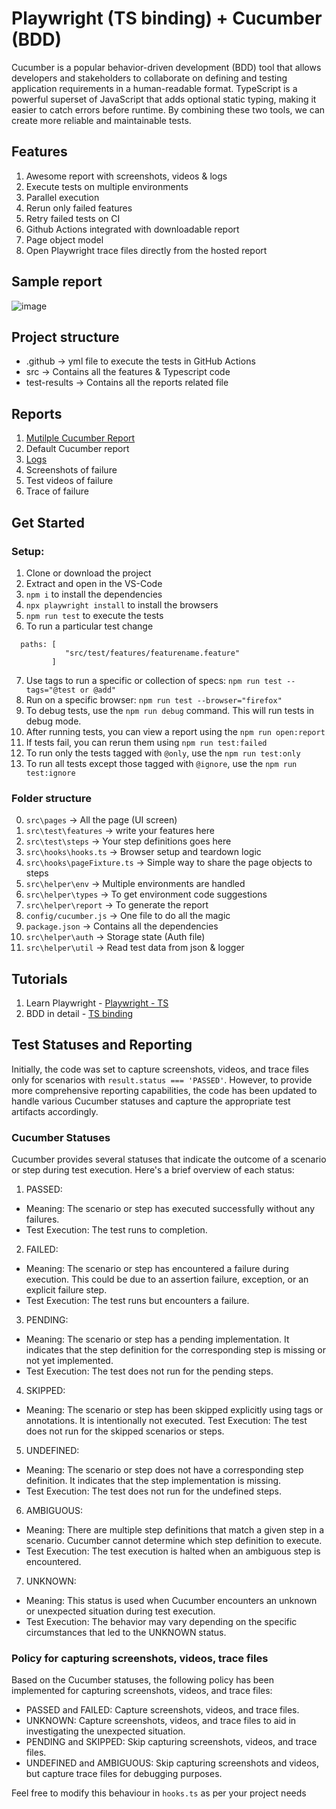# Playwright (TS binding) + Cucumber (BDD)

Cucumber is a popular behavior-driven development (BDD) tool that allows developers and stakeholders to collaborate on defining and testing application requirements in a human-readable format. 
TypeScript is a powerful superset of JavaScript that adds optional static typing, making it easier to catch errors before runtime. By combining these two tools, we can create more reliable and maintainable tests.

## Features

1. Awesome report with screenshots, videos & logs
2. Execute tests on multiple environments 
3. Parallel execution
4. Rerun only failed features
5. Retry failed tests on CI
6. Github Actions integrated with downloadable report
7. Page object model
8. Open Playwright trace files directly from the hosted report

## Sample report
![image](https://github.com/ortoniKC/Playwright_Cucumber_TS/assets/58769833/da2d9f5a-85e7-4695-8ce2-3378b692afc4)


## Project structure

- .github -> yml file to execute the tests in GitHub Actions
- src -> Contains all the features & Typescript code
- test-results -> Contains all the reports related file

## Reports

1. [Mutilple Cucumber Report](https://github.com/WasiqB/multiple-cucumber-html-reporter)
2. Default Cucumber report
3. [Logs](https://www.npmjs.com/package/winston)
4. Screenshots of failure
5. Test videos of failure
6. Trace of failure

## Get Started

### Setup:

1. Clone or download the project
2. Extract and open in the VS-Code
3. `npm i` to install the dependencies
4. `npx playwright install` to install the browsers
5. `npm run test` to execute the tests
6. To run a particular test change  
```
  paths: [
            "src/test/features/featurename.feature"
         ] 
```
7. Use tags to run a specific or collection of specs: `npm run test --tags="@test or @add"`
8. Run on a specific browser: `npm run test --browser="firefox"`
9. To debug tests, use the `npm run debug` command. This will run tests in debug mode.
10. After running tests, you can view a report using the `npm run open:report`
11. If tests fail, you can rerun them using `npm run test:failed`
12. To run only the tests tagged with `@only`, use the `npm run test:only`
13. To run all tests except those tagged with `@ignore`, use the `npm run test:ignore`


### Folder structure
0. `src\pages` -> All the page (UI screen)
1. `src\test\features` -> write your features here
2. `src\test\steps` -> Your step definitions goes here
3. `src\hooks\hooks.ts` -> Browser setup and teardown logic
4. `src\hooks\pageFixture.ts` -> Simple way to share the page objects to steps
5. `src\helper\env` -> Multiple environments are handled
6. `src\helper\types` -> To get environment code suggestions
7. `src\helper\report` -> To generate the report
8. `config/cucumber.js` -> One file to do all the magic
9. `package.json` -> Contains all the dependencies
10. `src\helper\auth` -> Storage state (Auth file)
11. `src\helper\util` -> Read test data from json & logger

## Tutorials
1. Learn Playwright - [Playwright - TS](https://youtube.com/playlist?list=PL699Xf-_ilW7EyC6lMuU4jelKemmS6KgD)
2. BDD in detail - [TS binding](https://youtube.com/playlist?list=PL699Xf-_ilW6KgK-S1l9ynOnBGiZl2Bsk)

## Test Statuses and Reporting
Initially, the code was set to capture screenshots, videos, and trace files only for scenarios with `result.status === 'PASSED'`. However, to provide more comprehensive reporting capabilities, the code has been updated to handle various Cucumber statuses and capture the appropriate test artifacts accordingly.

### Cucumber Statuses
Cucumber provides several statuses that indicate the outcome of a scenario or step during test execution. Here's a brief overview of each status:

1. PASSED:
  - Meaning: The scenario or step has executed successfully without any failures.
  - Test Execution: The test runs to completion.
2. FAILED:
  - Meaning: The scenario or step has encountered a failure during execution. This could be due to an assertion failure, exception, or an explicit failure step.
  - Test Execution: The test runs but encounters a failure.
3. PENDING:
  - Meaning: The scenario or step has a pending implementation. It indicates that the step definition for the corresponding step is missing or not yet implemented.
  - Test Execution: The test does not run for the pending steps.
4. SKIPPED:
  - Meaning: The scenario or step has been skipped explicitly using tags or annotations. It is intentionally not executed.
  Test Execution: The test does not run for the skipped scenarios or steps.
5. UNDEFINED:
  - Meaning: The scenario or step does not have a corresponding step definition. It indicates that the step implementation is missing.
  - Test Execution: The test does not run for the undefined steps.
6. AMBIGUOUS:
  - Meaning: There are multiple step definitions that match a given step in a scenario. Cucumber cannot determine which step definition to execute.
  - Test Execution: The test execution is halted when an ambiguous step is encountered.
7. UNKNOWN:
  - Meaning: This status is used when Cucumber encounters an unknown or unexpected situation during test execution.
  - Test Execution: The behavior may vary depending on the specific circumstances that led to the UNKNOWN status.

### Policy for capturing screenshots, videos, trace files
Based on the Cucumber statuses, the following policy has been implemented for capturing screenshots, videos, and trace files:

- PASSED and FAILED: Capture screenshots, videos, and trace files.
- UNKNOWN: Capture screenshots, videos, and trace files to aid in investigating the unexpected situation.
- PENDING and SKIPPED: Skip capturing screenshots, videos, and trace files.
- UNDEFINED and AMBIGUOUS: Skip capturing screenshots and videos, but capture trace files for debugging purposes.


Feel free to modify this behaviour in `hooks.ts` as per your project needs